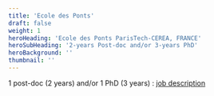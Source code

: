 ```yaml
---
title: 'Ecole des Ponts'
draft: false
weight: 1
heroHeading: 'Ecole des Ponts ParisTech-CEREA, FRANCE'
heroSubHeading: '2-years Post-doc and/or 3-years PhD'
heroBackground: ''
thumbnail: ''
---
```


1 post-doc (2 years) and/or 1 PhD (3 years) : [job description](https://www.dropbox.com/s/9lwe0n2av5ty7w7/sasip_positions_at_enpc_2021.pdf?dl=0)
